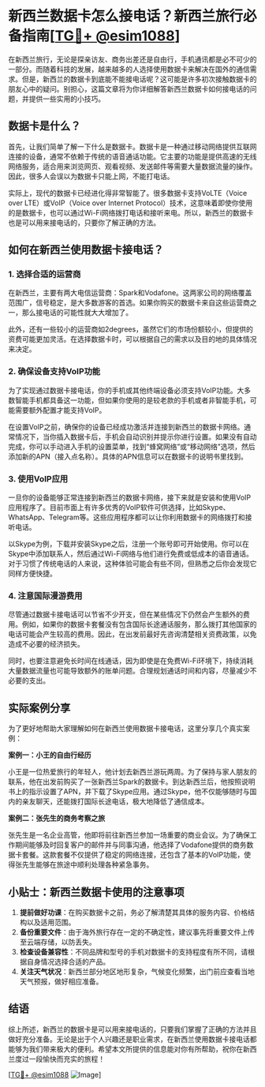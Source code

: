 # 新西兰数据卡怎么接电话？新西兰旅行必备指南[[TG💪+ @esim1088](https://t.me/s/esim1088)]

在新西兰旅行，无论是探亲访友、商务出差还是自由行，手机通讯都是必不可少的一部分。而随着科技的发展，越来越多的人选择使用数据卡来解决在国外的通信需求。但是，新西兰的数据卡到底能不能接电话呢？这可能是许多初次接触数据卡的朋友心中的疑问。别担心，这篇文章将为你详细解答新西兰数据卡如何接电话的问题，并提供一些实用的小技巧。

## 数据卡是什么？

首先，让我们简单了解一下什么是数据卡。数据卡是一种通过移动网络提供互联网连接的设备，通常不依赖于传统的语音通话功能。它主要的功能是提供高速的无线网络服务，适合用来浏览网页、观看视频、发送邮件等需要大量数据流量的操作。因此，很多人会误以为数据卡只能上网，不能打电话。

实际上，现代的数据卡已经进化得非常智能了。很多数据卡支持VoLTE（Voice over LTE）或VoIP（Voice over Internet Protocol）技术，这意味着即使你使用的是数据卡，也可以通过Wi-Fi网络拨打电话和接听来电。所以，新西兰的数据卡也是可以用来接电话的，只要你了解正确的方法。

## 如何在新西兰使用数据卡接电话？

### 1. 选择合适的运营商

在新西兰，主要有两大电信运营商：Spark和Vodafone。这两家公司的网络覆盖范围广，信号稳定，是大多数游客的首选。如果你购买的数据卡来自这些运营商之一，那么接电话的可能性就大大增加了。

此外，还有一些较小的运营商如2degrees，虽然它们的市场份额较小，但提供的资费可能更加灵活。在选择数据卡时，可以根据自己的需求以及目的地的具体情况来决定。

### 2. 确保设备支持VoIP功能

为了实现通过数据卡接电话，你的手机或其他终端设备必须支持VoIP功能。大多数智能手机都具备这一功能，但如果你使用的是较老款的手机或者非智能手机，可能需要额外配置才能支持VoIP。

在设置VoIP之前，确保你的设备已经成功激活并连接到新西兰的数据卡网络。通常情况下，当你插入数据卡后，手机会自动识别并提示你进行设置。如果没有自动完成，你可以手动进入手机的设置菜单，找到“蜂窝网络”或“移动网络”选项，然后添加新的APN（接入点名称）。具体的APN信息可以在数据卡的说明书里找到。

### 3. 使用VoIP应用

一旦你的设备能够正常连接到新西兰的数据卡网络，接下来就是安装和使用VoIP应用程序了。目前市面上有许多优秀的VoIP软件可供选择，比如Skype、WhatsApp、Telegram等。这些应用程序都可以让你利用数据卡的网络拨打和接听电话。

以Skype为例，下载并安装Skype之后，注册一个账号即可开始使用。你可以在Skype中添加联系人，然后通过Wi-Fi网络与他们进行免费或低成本的语音通话。对于习惯了传统电话的人来说，这种体验可能会有些不同，但熟悉之后你会发现它同样方便快捷。

### 4. 注意国际漫游费用

尽管通过数据卡接电话可以节省不少开支，但在某些情况下仍然会产生额外的费用。例如，如果你的数据卡套餐没有包含国际长途通话服务，那么拨打其他国家的电话可能会产生较高的费用。因此，在出发前最好先咨询清楚相关资费政策，以免造成不必要的经济损失。

同时，也要注意避免长时间在线通话，因为即使是在免费Wi-Fi环境下，持续消耗大量数据流量也可能导致额外的账单问题。合理规划通话时间和内容，尽量减少不必要的支出。

## 实际案例分享

为了更好地帮助大家理解如何在新西兰使用数据卡接电话，这里分享几个真实案例：

**案例一：小王的自由行经历**

小王是一位热爱旅行的年轻人，他计划去新西兰游玩两周。为了保持与家人朋友的联系，他在出发前购买了一张新西兰Spark的数据卡。到达新西兰后，他按照说明书上的指示设置了APN，并下载了Skype应用。通过Skype，他不仅能够随时与国内的亲友聊天，还能拨打国际长途电话，极大地降低了通信成本。

**案例二：张先生的商务考察之旅**

张先生是一名企业高管，他即将前往新西兰参加一场重要的商业会议。为了确保工作期间能够及时回复客户的邮件并与同事沟通，他选择了Vodafone提供的商务数据卡套餐。这款套餐不仅提供了稳定的网络连接，还包含了基本的VoIP功能，使得张先生能够在旅途中顺利处理各种紧急事务。

## 小贴士：新西兰数据卡使用的注意事项

1. **提前做好功课**：在购买数据卡之前，务必了解清楚其具体的服务内容、价格结构以及适用范围。
2. **备份重要文件**：由于海外旅行存在一定的不确定性，建议事先将重要文件上传至云端存储，以防丢失。
3. **检查设备兼容性**：不同品牌和型号的手机对数据卡的支持程度有所不同，请根据自身情况选择合适的产品。
4. **关注天气状况**：新西兰部分地区地形复杂，气候变化频繁，出门前应查看当地天气预报，做好相应准备。

## 结语

综上所述，新西兰的数据卡是可以用来接电话的，只要我们掌握了正确的方法并且做好充分准备。无论是出于个人兴趣还是职业需求，在新西兰使用数据卡接电话都能够为我们带来极大的便利。希望本文所提供的信息能对你有所帮助，祝你在新西兰度过一段愉快而充实的旅程！

[[TG💪+ @esim1088](https://t.me/s/esim1088) ![Image](https://i.postimg.cc/4NQfJmqS/Snipaste-2025-05-13-00-14-12.png)]